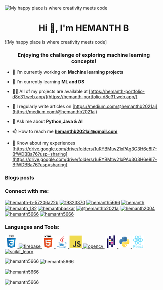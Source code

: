 ![My happy place is where creativity meets code](https://github.com/hemanth5666/hemanth5666/assets/95521874/ed314803-61a1-48cc-b463-8ff08ab14bdd)

<h1 align="center">Hi 👋, I'm HEMANTH B</h1>![My happy place is where creativity meets code]

<h3 align="center">Enjoying the challenge of exploring machine learning concepts!</h3>

- 🔭 I’m currently working on **Machine learning projects**

- 🌱 I’m currently learning **ML and DS**

- 👨‍💻 All of my projects are available at [https://hemanth-portfolio-d8c31.web.app/](https://hemanth-portfolio-d8c31.web.app/)

- 📝 I regularly write articles on [https://medium.com/@hemanthb2021ai](https://medium.com/@hemanthb2021ai)

- 💬 Ask me about **Python,Java & AI**

- 📫 How to reach me **hemanthb2021ai@gmail.com**

- 📄 Know about my experiences [https://drive.google.com/drive/folders/1uRYBMtw21xPAg3G3H6e8I7-BfWDBBa76?usp=sharing](https://drive.google.com/drive/folders/1uRYBMtw21xPAg3G3H6e8I7-BfWDBBa76?usp=sharing)

### Blogs posts
<!-- BLOG-POST-LIST:START -->
<!-- BLOG-POST-LIST:END -->

<h3 align="left">Connect with me:</h3>
<p align="left">
<a href="https://linkedin.com/in/hemanth-b-57206a22b" target="blank"><img align="center" src="https://raw.githubusercontent.com/rahuldkjain/github-profile-readme-generator/master/src/images/icons/Social/linked-in-alt.svg" alt="hemanth-b-57206a22b" height="30" width="40" /></a>
<a href="https://stackoverflow.com/users/19323370" target="blank"><img align="center" src="https://raw.githubusercontent.com/rahuldkjain/github-profile-readme-generator/master/src/images/icons/Social/stack-overflow.svg" alt="19323370" height="30" width="40" /></a>
<a href="https://kaggle.com/hemanth5666" target="blank"><img align="center" src="https://raw.githubusercontent.com/rahuldkjain/github-profile-readme-generator/master/src/images/icons/Social/kaggle.svg" alt="hemanth5666" height="30" width="40" /></a>
<a href="https://fb.com/hemanth" target="blank"><img align="center" src="https://raw.githubusercontent.com/rahuldkjain/github-profile-readme-generator/master/src/images/icons/Social/facebook.svg" alt="hemanth" height="30" width="40" /></a>
<a href="https://instagram.com/hemanth_182" target="blank"><img align="center" src="https://raw.githubusercontent.com/rahuldkjain/github-profile-readme-generator/master/src/images/icons/Social/instagram.svg" alt="hemanth_182" height="30" width="40" /></a>
<a href="https://www.behance.net/hemanthbaskar" target="blank"><img align="center" src="https://raw.githubusercontent.com/rahuldkjain/github-profile-readme-generator/master/src/images/icons/Social/behance.svg" alt="hemanthbaskar" height="30" width="40" /></a>
<a href="https://medium.com/@hemanthb2021ai" target="blank"><img align="center" src="https://raw.githubusercontent.com/rahuldkjain/github-profile-readme-generator/master/src/images/icons/Social/medium.svg" alt="@hemanthb2021ai" height="30" width="40" /></a>
<a href="https://www.hackerrank.com/hemanth2004" target="blank"><img align="center" src="https://raw.githubusercontent.com/rahuldkjain/github-profile-readme-generator/master/src/images/icons/Social/hackerrank.svg" alt="hemanth2004" height="30" width="40" /></a>
<a href="https://www.leetcode.com/hemanth5666" target="blank"><img align="center" src="https://raw.githubusercontent.com/rahuldkjain/github-profile-readme-generator/master/src/images/icons/Social/leet-code.svg" alt="hemanth5666" height="30" width="40" /></a>
<a href="https://huggingface.co/hemanth5666" target="blank"><img align="center" src="https://huggingface.co/front/assets/huggingface_logo-noborder.svg" alt="hemanth5666" height="30" width="40" /></a>
</p>

<h3 align="left">Languages and Tools:</h3>
<p align="left"> <a href="https://www.w3schools.com/css/" target="_blank" rel="noreferrer"> <img src="https://raw.githubusercontent.com/devicons/devicon/master/icons/css3/css3-original-wordmark.svg" alt="css3" width="40" height="40"/> </a> <a href="https://firebase.google.com/" target="_blank" rel="noreferrer"> <img src="https://www.vectorlogo.zone/logos/firebase/firebase-icon.svg" alt="firebase" width="40" height="40"/> </a> <a href="https://www.w3.org/html/" target="_blank" rel="noreferrer"> <img src="https://raw.githubusercontent.com/devicons/devicon/master/icons/html5/html5-original-wordmark.svg" alt="html5" width="40" height="40"/> </a> <a href="https://www.java.com" target="_blank" rel="noreferrer"> <img src="https://raw.githubusercontent.com/devicons/devicon/master/icons/java/java-original.svg" alt="java" width="40" height="40"/> </a> <a href="https://developer.mozilla.org/en-US/docs/Web/JavaScript" target="_blank" rel="noreferrer"> <img src="https://raw.githubusercontent.com/devicons/devicon/master/icons/javascript/javascript-original.svg" alt="javascript" width="40" height="40"/> </a> <a href="https://opencv.org/" target="_blank" rel="noreferrer"> <img src="https://www.vectorlogo.zone/logos/opencv/opencv-icon.svg" alt="opencv" width="40" height="40"/> </a> <a href="https://pandas.pydata.org/" target="_blank" rel="noreferrer"> <img src="https://raw.githubusercontent.com/devicons/devicon/2ae2a900d2f041da66e950e4d48052658d850630/icons/pandas/pandas-original.svg" alt="pandas" width="40" height="40"/> </a> <a href="https://www.python.org" target="_blank" rel="noreferrer"> <img src="https://raw.githubusercontent.com/devicons/devicon/master/icons/python/python-original.svg" alt="python" width="40" height="40"/> </a> <a href="https://reactjs.org/" target="_blank" rel="noreferrer"> <img src="https://raw.githubusercontent.com/devicons/devicon/master/icons/react/react-original-wordmark.svg" alt="react" width="40" height="40"/> </a> <a href="https://scikit-learn.org/" target="_blank" rel="noreferrer"> <img src="https://upload.wikimedia.org/wikipedia/commons/0/05/Scikit_learn_logo_small.svg" alt="scikit_learn" width="40" height="40"/> </a> </p>

<p><img align="left" src="https://github-readme-stats.vercel.app/api/top-langs?username=hemanth5666&show_icons=true&locale=en&layout=compact" alt="hemanth5666" /></p>

<p>&nbsp;<img align="center" src="https://github-readme-stats.vercel.app/api?username=hemanth5666&show_icons=true&locale=en" alt="hemanth5666" /></p>

<p><img align="center" src="https://github-readme-streak-stats.herokuapp.com/?user=hemanth5666&theme=dark&hide_border=false&count_private=true" alt="hemanth5666" /></p>

<p><img align="center" src="https://github-readme-activity-graph.vercel.app/graph?username=hemanth5666&theme=github-compact" alt="hemanth5666" /></p>
